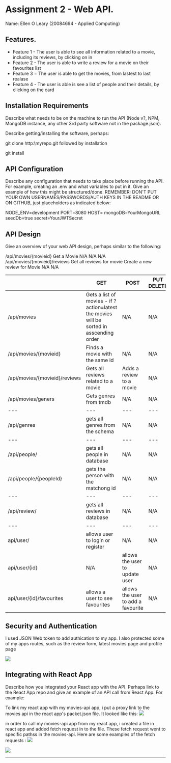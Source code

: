# Assignment 2 - Web API.
Name: Ellen O Leary (20084694 - Applied Computing)

## Features.

+ Feature 1 - The user is able to see all information related to a movie, including its reviews, by clicking on in
+ Feature 2 - The user is able to write a review for a movie on their favourites list
+ Feature 3 = The user is able to get the movies, from lastest to last realase
+ Feature 4  - The user is able is see a list of people and their details, by clicking on the card


## Installation Requirements
Describe what needs to be on the machine to run the API (Node v?, NPM, MongoDB instance, any other 3rd party software not in the package.json).

Describe getting/installing the software, perhaps:

git clone http:\myrepo.git
followed by installation

git install
## API Configuration
Describe any configuration that needs to take place before running the API. For example, creating an .env and what variables to put in it. Give an example of how this might be structured/done. REMEMBER: DON'T PUT YOUR OWN USERNAMES/PASSWORDS/AUTH KEYS IN THE README OR ON GITHUB, just placeholders as indicated below:

NODE_ENV=development
PORT=8080
HOST=
mongoDB=YourMongoURL
seedDb=true
secret=YourJWTSecret

 ## API Design
Give an overview of your web API design, perhaps similar to the following:

  	          
/api/movies/{movieid}	Get a Movie	N/A	N/A	N/A
/api/movies/{movieid}/reviews	Get all reviews for movie	Create a new review for Movie	N/A	N/A

|   |   GET	 |  POST |   PUT	DELETE |  
|---|---|---|---|
| /api/movies  |  Gets a list of movies - if ?action=latest the movies will be sorted in asscending order |N/A   |  N/A |   
|  /api/movies/{movieid} | Finds a movie with the same id  | N/A  |  N/A |   
| /api/movies/{movieid}/reviews	  | Gets all reviews related to a movie  | Adds a review to a movie  | N/A  |  
|/api/movies/geners|Gets genres from tmdb|N/A |N/A |
|---|---|---|---|
|/api/genres|gets all genres from the schema|N/A |N/A |
|---|---|---|---|
|/api/people/|gets all people in database|N/A |N/A |
|/api/people/{peopleId}|gets the person with the matchong id|N/A |N/A |
|---|---|---|---|
|/api/review/|gets all reviews in database|N/A|N/A|
|---|---|---|---|
|api/user/|allows user to login or register|N/A|N/A|
|api/user/{id}|N/A|allows the user to update user|N/A|
api/user/{id}/favourites|allows a user to see favourites|allows the user to add a favourite|N/A|


## Security and Authentication
I used JSON Web token to add authication to my app.
I also protected some of my apps routes, such as the review form, latest movies page and profile page

![][routes]

## Integrating with React App
Describe how you integrated your React app with the API. Perhaps link to the React App repo and give an example of an API call from React App. For example:

To link my react app with my movies-api app, i put a proxy link to the movies api in the react app's packet.json file. It looked like this:
![][proxy]

in order to call my movies-api app from my react app, i created a file in react app and added fetch request in to the file. These fetch request went to specific pathss in the movies-api.
Here are some examples of the fetch requests :
![][fetch1]


![][fetch2]

---------------------------------
[routes]: ./public/routes.png
[proxy]: ./public/proxy.png
[fetch1]: ./public/fetch1.png
[fetch2]: ./public/fetch2.png